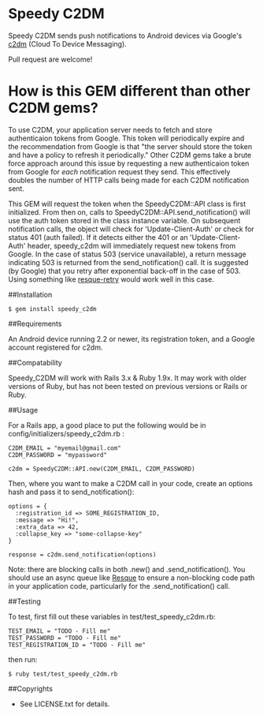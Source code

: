 # Speedy C2DM

Speedy C2DM sends push notifications to Android devices via Google's [c2dm](http://code.google.com/android/c2dm/index.html) (Cloud To Device Messaging).

Pull request are welcome!

# How is this GEM different than other C2DM gems?

To use C2DM, your application server needs to fetch and store authenticaion tokens from Google.  This token will periodically expire and the recommendation from Google is that "the server should store the token and have a policy to refresh it periodically."   Other C2DM gems take a brute force approach around this issue by requesting a new authenticaion token from Google for *each* notification request they send.  This effectively doubles the number of HTTP calls being made for each C2DM notification sent.

This GEM will request the token when the SpeedyC2DM::API class is first initialized.  From then on, calls to SpeedyC2DM::API.send_notification() will use the auth token stored in the class instance variable.  On subsequent notification calls, the object will check for 'Update-Client-Auth' or check for status 401 (auth failed).  If it detects either the 401 or an 'Update-Client-Auth' header, speedy_c2dm will immediately request new tokens from Google.  In the case of status 503 (service unavailable), a return message indicating 503 is returned from the send_notification() call.  It is suggested (by Google) that you retry after exponential back-off in the case of 503.  Using something like [resque-retry](https://github.com/lantins/resque-retry) would work well in this case.

##Installation

    $ gem install speedy_c2dm
    
##Requirements

An Android device running 2.2 or newer, its registration token, and a Google account registered for c2dm.

##Compatability

Speedy_C2DM will work with Rails 3.x & Ruby 1.9x.  It may work with older versions of Ruby, but has not been tested on previous versions or Rails or Ruby.

##Usage

For a Rails app, a good place to put the following would be in config/initializers/speedy_c2dm.rb :

    C2DM_EMAIL = "myemail@gmail.com"
    C2DM_PASSWORD = "mypassword"

    c2dm = SpeedyC2DM::API.new(C2DM_EMAIL, C2DM_PASSWORD)

Then, where you want to make a C2DM call in your code, create an options hash and pass it to send_notification():

    options = {
      :registration_id => SOME_REGISTRATION_ID,
      :message => "Hi!",
      :extra_data => 42,
      :collapse_key => "some-collapse-key"
    }

    response = c2dm.send_notification(options)

Note:  there are blocking calls in both .new() and .send_notification().  You should use an async queue like [Resque](https://github.com/defunkt/resque) to ensure a non-blocking code path in your application code, particularly for the .send_notification() call.


##Testing

To test, first fill out these variables in test/test_speedy_c2dm.rb:

    TEST_EMAIL = "TODO - Fill me"
    TEST_PASSWORD = "TODO - Fill me"
    TEST_REGISTRATION_ID = "TODO - Fill me"  

then run:

  	$ ruby test/test_speedy_c2dm.rb

##Copyrights

* See LICENSE.txt for details.
